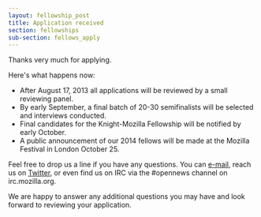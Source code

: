 ```yaml
---
layout: fellowship_post
title: Application received
section: fellowships
sub-section: fellows_apply
---
```

Thanks very much for applying. 

Here's what happens now: 

* After August 17, 2013 all applications will be reviewed by a small reviewing panel. 
* By early September, a final batch of 20-30 semifinalists will be selected and interviews conducted. 
* Final candidates for the Knight-Mozilla Fellowship will be notified by early October.
* A public announcement of our 2014 fellows will be made at the Mozilla Festival in London October 25.

Feel free to drop us a line if you have any questions. You can [e-mail](mailto:opennews@mozillafoundation.org), reach us on [Twitter](http://www.twitter.com/opennews), or even find us on IRC via the #opennews channel on irc.mozilla.org.

We are happy to answer any additional questions you may have and look forward to reviewing your application.

